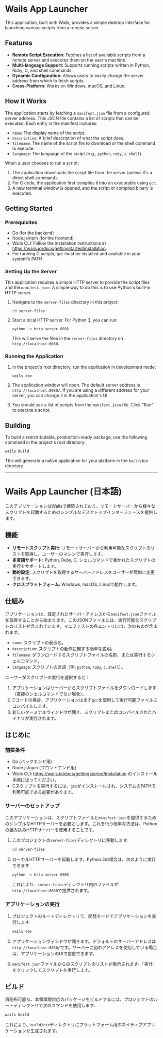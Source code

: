 # Wails App Launcher

This application, built with Wails, provides a simple desktop interface for launching various scripts from a remote server.

## Features

-   **Remote Script Execution:** Fetches a list of available scripts from a remote server and executes them on the user's machine.
-   **Multi-language Support:** Supports running scripts written in Python, Ruby, C, and shell commands.
-   **Dynamic Configuration:** Allows users to easily change the server address from which to fetch scripts.
-   **Cross-Platform:** Works on Windows, macOS, and Linux.

## How It Works

The application starts by fetching a `manifest.json` file from a configured server address. This JSON file contains a list of scripts that can be executed. Each entry in the manifest includes:

-   `name`: The display name of the script.
-   `description`: A brief description of what the script does.
-   `filename`: The name of the script file to download or the shell command to execute.
-   `language`: The language of the script (e.g., `python`, `ruby`, `c`, `shell`).

When a user chooses to run a script:

1.  The application downloads the script file from the server (unless it's a direct shell command).
2.  For C code, the application first compiles it into an executable using `gcc`.
3.  A new terminal window is opened, and the script or compiled binary is executed.

## Getting Started

### Prerequisites

-   Go (for the backend)
-   Node.js/npm (for the frontend)
-   Wails CLI: Follow the installation instructions at https://wails.io/docs/gettingstarted/installation.
-   For running C scripts, `gcc` must be installed and available in your system's PATH.

### Setting Up the Server

This application requires a simple HTTP server to provide the script files and the `manifest.json`. A simple way to do this is to use Python's built-in HTTP server.

1.  Navigate to the `server-files` directory in this project:
    ```sh
    cd server-files
    ```

2.  Start a local HTTP server. For Python 3, you can run:
    ```sh
    python -m http.server 8080
    ```
    This will serve the files in the `server-files` directory on `http://localhost:8080`.

### Running the Application

1.  In the project's root directory, run the application in development mode:
    ```sh
    wails dev
    ```

2.  The application window will open. The default server address is `http://localhost:8080/`. If you are using a different address for your server, you can change it in the application's UI.

3.  You should see a list of scripts from the `manifest.json` file. Click "Run" to execute a script.

## Building

To build a redistributable, production-ready package, use the following command in the project's root directory:

```sh
wails build
```

This will generate a native application for your platform in the `build/bin` directory.

---

# Wails App Launcher (日本語)

このアプリケーションはWailsで構築されており、リモートサーバーから様々なスクリプトを起動するためのシンプルなデスクトップインターフェースを提供します。

## 機能

-   **リモートスクリプト実行:** リモートサーバーから利用可能なスクリプトのリストを取得し、ユーザーのマシンで実行します。
-   **多言語サポート:** Python, Ruby, C, シェルコマンドで書かれたスクリプトの実行をサポートします。
-   **動的設定:** スクリプトを取得するサーバーアドレスをユーザーが簡単に変更できます。
-   **クロスプラットフォーム:** Windows, macOS, Linuxで動作します。

## 仕組み

アプリケーションは、設定されたサーバーアドレスから`manifest.json`ファイルを取得することから始まります。このJSONファイルには、実行可能なスクリプトのリストが含まれています。マニフェストの各エントリには、次のものが含まれます。

-   `name`: スクリプトの表示名。
-   `description`: スクリプトの動作に関する簡単な説明。
-   `filename`: ダウンロードするスクリプトファイルの名前、または実行するシェルコマンド。
-   `language`: スクリプトの言語（例: `python`, `ruby`, `c`, `shell`）。

ユーザーがスクリプトの実行を選択すると：

1.  アプリケーションはサーバーからスクリプトファイルをダウンロードします（直接のシェルコマンドでない場合）。
2.  Cコードの場合、アプリケーションはまず`gcc`を使用して実行可能ファイルにコンパイルします。
3.  新しいターミナルウィンドウが開き、スクリプトまたはコンパイルされたバイナリが実行されます。

## はじめに

### 前提条件

-   Go (バックエンド用)
-   Node.js/npm (フロントエンド用)
-   Wails CLI: https://wails.io/docs/gettingstarted/installation のインストール手順に従ってください。
-   Cスクリプトを実行するには、`gcc`がインストールされ、システムのPATHで利用可能である必要があります。

### サーバーのセットアップ

このアプリケーションは、スクリプトファイルと`manifest.json`を提供するためのシンプルなHTTPサーバーを必要とします。これを行う簡単な方法は、Pythonの組み込みHTTPサーバーを使用することです。

1.  このプロジェクトの`server-files`ディレクトリに移動します:
    ```sh
    cd server-files
    ```

2.  ローカルHTTPサーバーを起動します。Python 3の場合は、次のように実行できます:
    ```sh
    python -m http.server 8080
    ```
    これにより、`server-files`ディレクトリ内のファイルが`http://localhost:8080`で提供されます。

### アプリケーションの実行

1.  プロジェクトのルートディレクトリで、開発モードでアプリケーションを実行します:
    ```sh
    wails dev
    ```

2.  アプリケーションウィンドウが開きます。デフォルトのサーバーアドレスは`http://localhost:8080/`です。サーバーに別のアドレスを使用している場合は、アプリケーションのUIで変更できます。

3.  `manifest.json`ファイルからのスクリプトのリストが表示されます。「実行」をクリックしてスクリプトを実行します。

## ビルド

再配布可能な、本番環境対応のパッケージをビルドするには、プロジェクトのルートディレクトリで次のコマンドを使用します:

```sh
wails build
```

これにより、`build/bin`ディレクトリにプラットフォーム用のネイティブアプリケーションが生成されます。
